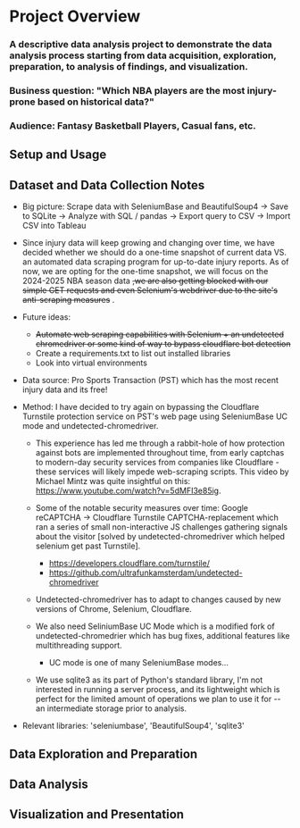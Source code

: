 # Project Overview 

### A descriptive data analysis project to demonstrate the data analysis process starting from data acquisition, exploration, preparation, to analysis of findings, and visualization. 

### Business question: "Which NBA players are the most injury-prone based on historical data?"

### Audience: Fantasy Basketball Players, Casual fans, etc.

## Setup and Usage 

## Dataset and Data Collection Notes
- Big picture: Scrape data with SeleniumBase and BeautifulSoup4 -> Save to SQLite -> Analyze with SQL / pandas -> Export query to CSV -> Import CSV into Tableau

- Since injury data will keep growing and changing over time, we have decided whether we should do a one-time snapshot of current data VS. an automated data scraping program for up-to-date injury reports. As of now, we are opting for the one-time snapshot, we will focus on the 2024-2025 NBA season data ~~,we are also getting blocked with our simple GET requests and even Selenium's webdriver due to the site's anti-scraping measures~~ . 
- Future ideas: 
  - ~~Automate web scraping capabilities with Selenium + an undetected chromedriver or some kind of way to bypass cloudflare bot detection~~
  - Create a requirements.txt to list out installed libraries
  - Look into virtual environments
- Data source: Pro Sports Transaction (PST) which has the most recent injury data and its free!
- Method: I have decided to try again on bypassing the Cloudflare Turnstile protection service on PST's web page using SeleniumBase UC mode and undetected-chromedriver. 
  - This experience has led me through a rabbit-hole of how protection against bots are implemented throughout time, from early captchas to modern-day security services from companies like Cloudflare - these services will likely impede web-scraping scripts. This video by Michael Mintz was quite insightful on this: https://www.youtube.com/watch?v=5dMFI3e85ig.
  - Some of the notable security measures over time: Google reCAPTCHA -> Cloudflare Turnstile CAPTCHA-replacement which ran a series of small non-interactive JS challenges gathering signals about the visitor [solved by undetected-chromedriver which helped selenium get past Turnstile].
    - https://developers.cloudflare.com/turnstile/
    - https://github.com/ultrafunkamsterdam/undetected-chromedriver
  
  - Undetected-chromedriver has to adapt to changes caused by new versions of Chrome, Selenium, Cloudflare.
  - We also need SeliniumBase UC Mode which is a modified fork of undetected-chromedrier which has bug fixes, additional features like multithreading support. 
    - UC mode is one of many SeleniumBase modes...
  
  - We use sqlite3 as its part of Python's standard library, I'm not interested in running a server process, and its lightweight which is perfect for the limited amount of operations we plan to use it for -- an intermediate storage prior to analysis.
- Relevant libraries: 'seleniumbase', 'BeautifulSoup4', 'sqlite3'

## Data Exploration and Preparation

## Data Analysis

## Visualization and Presentation

